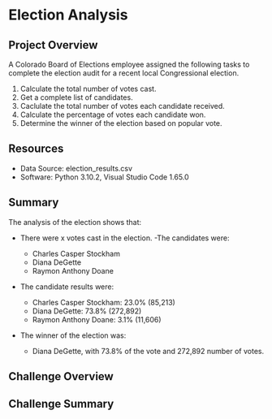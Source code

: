 # Election Analysis

## Project Overview
A Colorado Board of Elections employee assigned the following tasks to complete the election audit for a recent local Congressional election. 

1. Calculate the total number of votes cast.
2. Get a complete list of candidates. 
3. Caclulate the total number of votes each candidate received. 
4. Calculate the percentage of votes each candidate won. 
5. Determine the winner of the election based on popular vote. 

## Resources
- Data Source: election_results.csv
- Software: Python 3.10.2, Visual Studio Code 1.65.0

## Summary
The analysis of the election shows that:
- There were x votes cast in the election.
-The candidates were:
    - Charles Casper Stockham
    - Diana DeGette
    - Raymon Anthony Doane

- The candidate results were:
    - Charles Casper Stockham: 23.0% (85,213)
    - Diana DeGette: 73.8% (272,892)
    - Raymon Anthony Doane: 3.1% (11,606)

- The winner of the election was:
    - Diana DeGette, with 73.8% of the vote and 272,892 number of votes.

## Challenge Overview

## Challenge Summary 